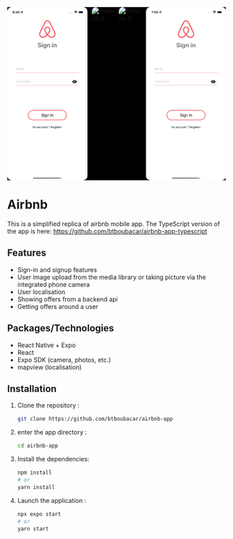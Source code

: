 <!-- <div style= "display: flex; align-items:center; gap: 20px; flex-direction: row; justify-content: center; ">
<img src="./assets/airbnb-logo.jpg" alt="logo" style="max-width: 60px; height: 60px; border-radius: 5px">
</div> -->

<!-- ## Screen captures -->

<div style="display: flex; justify-content: space-between; gap: 10px; background-color: black;">

<img src="./assets/screen_captures/signin_signup.gif" alt="Función 2" style="max-width: 400px; height: 400px; border-radius: 10px">
<img src="./assets/screen_captures/offers.gif" alt="Función 2" style="max-width: 400px; height: 400px; border-radius: 10px">
<img src="./assets/screen_captures/around.gif" alt="Función 2" style="max-width: 400px; height: 400px; border-radius: 10px">
<img src="./assets/screen_captures/profile.gif" alt="Función 2" style="max-width: 400px; height: 400px; border-radius: 10px">

</div>

# Airbnb

This is a simplified replica of airbnb mobile app. The TypeScript version of the app is here: https://github.com/btboubacar/airbnb-app-typescript

## Features

- Sign-in and signup features
- User image upload from the media library or taking picture via the integrated phone camera
- User localisation
- Showing offers from a backend api
- Getting offers around a user

## Packages/Technologies

- React Native + Expo
- React
- Expo SDK (camera, photos, etc.)
- mapview (localisation)

## Installation

1. Clone the repository :

   ```bash
   git clone https://github.com/btboubacar/airbnb-app

   ```

2. enter the app directory :
   ```bash
   cd airbnb-app
   ```
3. Install the dependencies:
   ```bash
   npm install
   # or
   yarn install
   ```
4. Launch the application :
   ```bash
   npx expo start
   # or
   yarn start
   ```
